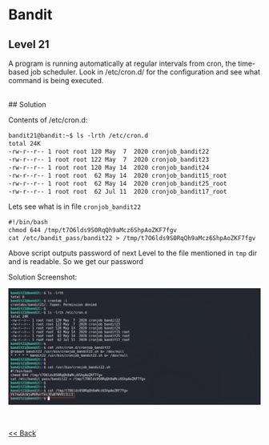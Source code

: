 # Bandit

## Level 21

A program is running automatically at regular intervals from cron, the time-based job scheduler. Look in /etc/cron.d/ for the configuration and see what command is being executed.

<br/>
## Solution

Contents of /etc/cron.d:
```shell
bandit21@bandit:~$ ls -lrth /etc/cron.d
total 24K
-rw-r--r-- 1 root root 120 May  7  2020 cronjob_bandit22
-rw-r--r-- 1 root root 122 May  7  2020 cronjob_bandit23
-rw-r--r-- 1 root root 120 May 14  2020 cronjob_bandit24
-rw-r--r-- 1 root root  62 May 14  2020 cronjob_bandit15_root
-rw-r--r-- 1 root root  62 May 14  2020 cronjob_bandit25_root
-rw-r--r-- 1 root root  62 Jul 11  2020 cronjob_bandit17_root
```

Lets see what is in file `cronjob_bandit22`
```shell
#!/bin/bash
chmod 644 /tmp/t7O6lds9S0RqQh9aMcz6ShpAoZKF7fgv
cat /etc/bandit_pass/bandit22 > /tmp/t7O6lds9S0RqQh9aMcz6ShpAoZKF7fgv
```

Above script outputs password of next Level to the file mentioned in `tmp` dir and is readable. So we get our password

Solution Screenshot:

![Level 21 Image](./images/Level21.png)

<br/>

[<< Back](https://grey-fish.github.io/Bandit/index.html)
